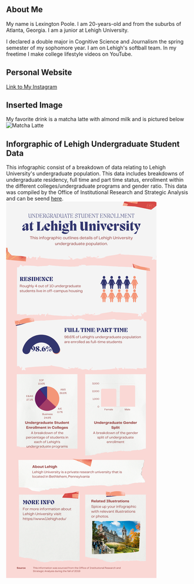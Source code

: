 ## About Me
My name is Lexington Poole. I am 20-years-old and from the suburbs of Atlanta, Georgia. I am a junior at Lehigh University.

I declared a double major in Cognitive Science and Journalism the spring semester of my sophomore year. I am on Lehigh's softball team. In my freetime I make college lifestyle videos on YouTube.

## Personal Website
[Link to My Instagram](https://www.instagram.com/lexijpoole/)

## Inserted Image
My favorite drink is a matcha latte with almond milk and is pictured below
![Matcha Latte](https://www.acozykitchen.com/wp-content/uploads/2017/04/IcedMatchaLatte-1.jpg) 

## Inforgraphic of Lehigh Undergraduate Student Data
This infographic consist of a breakdown of data relating to Lehigh University's undergraduate population. This data includes breakdowns of undergraduate residency, full time and part time status, enrollment within the different colleges/undergraduate programs and gender ratio. This data was compiled by the Office of Institutional Research and Strategic Analysis and can be seend [here](https://oirsa.lehigh.edu/sites/oirsa.lehigh.edu/files/LUprofile_2019.pdf).
![Lehigh Undergraduate Student Infographic](https://github.com/lexingtonpoole/lexingtonpoole.github.io/blob/main/datacanva.png?raw=true)

